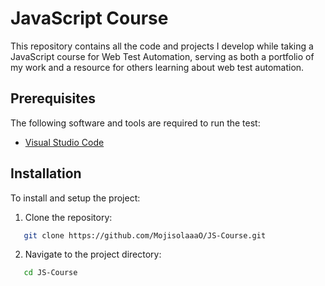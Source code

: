 # JavaScript Course
This repository contains all the code and projects I develop while taking a JavaScript course for Web Test Automation, serving as both a portfolio of my work and a resource for others learning about web test automation.


## Prerequisites
The following software and tools are required to run the test:
- [Visual Studio Code](https://code.visualstudio.com/)


## Installation
To install and setup the project:
1. Clone the repository:
```bash
   git clone https://github.com/MojisolaaaO/JS-Course.git
```

2. Navigate to the project directory:
```bash
   cd JS-Course
```
